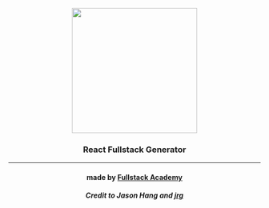 <p align="center"><img width="250px" src="http://orig09.deviantart.net/2df9/f/2011/290/6/d/batman_beyond_logo_by_machsabre-d4d6tbt.png" /></p>
<h3 align="center">React Fullstack Generator</h3>

---

<h4 align="center">
  made by <a href="http://www.fullstackacademy.com/">Fullstack Academy</a>
</h4>
<h5 align="center">
  Credit to Jason Hang and <a href="https://github.com/jdhang/jrg">jrg</a>
</h5>
